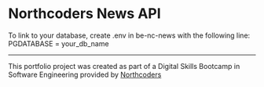# Northcoders News API

To link to your database, create .env in be-nc-news with the following line:
PGDATABASE = your_db_name 

--- 

This portfolio project was created as part of a Digital Skills Bootcamp in Software Engineering provided by [Northcoders](https://northcoders.com/)
